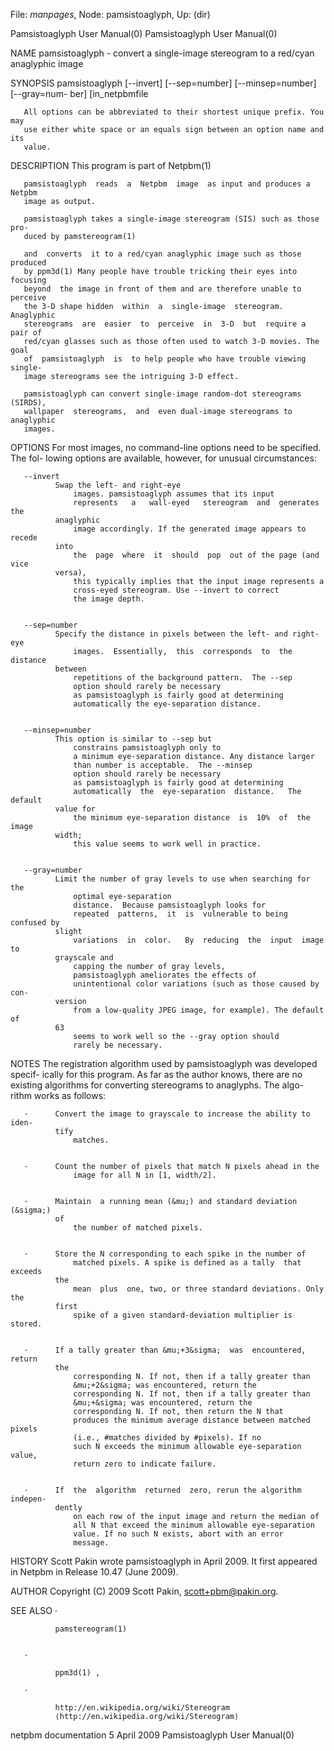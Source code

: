 File: *manpages*,  Node: pamsistoaglyph,  Up: (dir)

Pamsistoaglyph User Manual(0)                    Pamsistoaglyph User Manual(0)



NAME
       pamsistoaglyph  -  convert  a  single-image  stereogram  to  a red/cyan
       anaglyphic image



SYNOPSIS
       pamsistoaglyph [--invert] [--sep=number] [--minsep=number] [--gray=num-
       ber] [in_netpbmfile


       All options can be abbreviated to their shortest unique prefix. You may
       use either white space or an equals sign between an option name and its
       value.



DESCRIPTION
       This program is part of Netpbm(1)

       pamsistoaglyph  reads  a  Netpbm  image  as input and produces a Netpbm
       image as output.

       pamsistoaglyph takes a single-image stereogram (SIS) such as those pro-
       duced by pamstereogram(1)

       and  converts  it to a red/cyan anaglyphic image such as those produced
       by ppm3d(1) Many people have trouble tricking their eyes into  focusing
       beyond  the image in front of them and are therefore unable to perceive
       the 3-D shape hidden  within  a  single-image  stereogram.   Anaglyphic
       stereograms  are  easier  to  perceive  in  3-D  but  require a pair of
       red/cyan glasses such as those often used to watch 3-D movies. The goal
       of  pamsistoaglyph  is  to help people who have trouble viewing single-
       image stereograms see the intriguing 3-D effect.

       pamsistoaglyph can convert single-image random-dot stereograms (SIRDS),
       wallpaper  stereograms,  and  even dual-image stereograms to anaglyphic
       images.



OPTIONS
       For most images, no command-line options need to be specified. The fol-
       lowing options are available, however, for unusual circumstances:



       --invert
              Swap the left- and right-eye
                  images. pamsistoaglyph assumes that its input
                  represents   a   wall-eyed   stereogram  and  generates  the
              anaglyphic
                  image accordingly. If the generated image appears to  recede
              into
                  the  page  where  it  should  pop  out of the page (and vice
              versa),
                  this typically implies that the input image represents a
                  cross-eyed stereogram. Use --invert to correct
                  the image depth.


       --sep=number
              Specify the distance in pixels between the left- and right-eye
                  images.  Essentially,  this  corresponds  to  the   distance
              between
                  repetitions of the background pattern.  The --sep
                  option should rarely be necessary
                  as pamsistoaglyph is fairly good at determining
                  automatically the eye-separation distance.


       --minsep=number
              This option is similar to --sep but
                  constrains pamsistoaglyph only to
                  a minimum eye-separation distance. Any distance larger
                  than number is acceptable.  The --minsep
                  option should rarely be necessary
                  as pamsistoaglyph is fairly good at determining
                  automatically  the  eye-separation  distance.   The  default
              value for
                  the minimum eye-separation distance  is  10%  of  the  image
              width;
                  this value seems to work well in practice.


       --gray=number
              Limit the number of gray levels to use when searching for the
                  optimal eye-separation
                  distance.  Because pamsistoaglyph looks for
                  repeated  patterns,  it  is  vulnerable to being confused by
              slight
                  variations  in  color.   By  reducing  the  input  image  to
              grayscale and
                  capping the number of gray levels,
                  pamsistoaglyph ameliorates the effects of
                  unintentional color variations (such as those caused by con-
              version
                  from a low-quality JPEG image, for example). The default  of
              63
                  seems to work well so the --gray option should
                  rarely be necessary.




NOTES
       The registration algorithm used by pamsistoaglyph was developed specif-
       ically for this program. As far as  the  author  knows,  there  are  no
       existing algorithms for converting stereograms to anaglyphs.  The algo-
       rithm works as follows:



       ·      Convert the image to grayscale to increase the ability to  iden-
              tify
                  matches.


       ·      Count the number of pixels that match N pixels ahead in the
                  image for all N in [1, width/2].


       ·      Maintain  a running mean (&mu;) and standard deviation (&sigma;)
              of
                  the number of matched pixels.


       ·      Store the N corresponding to each spike in the number of
                  matched pixels. A spike is defined as a tally  that  exceeds
              the
                  mean  plus  one, two, or three standard deviations. Only the
              first
                  spike of a given standard-deviation multiplier is stored.


       ·      If a tally greater than &mu;+3&sigma;  was  encountered,  return
              the
                  corresponding N. If not, then if a tally greater than
                  &mu;+2&sigma; was encountered, return the
                  corresponding N. If not, then if a tally greater than
                  &mu;+&sigma; was encountered, return the
                  corresponding N. If not, then return the N that
                  produces the minimum average distance between matched pixels
                  (i.e., #matches divided by #pixels). If no
                  such N exceeds the minimum allowable eye-separation value,
                  return zero to indicate failure.


       ·      If  the  algorithm  returned  zero, rerun the algorithm indepen-
              dently
                  on each row of the input image and return the median of
                  all N that exceed the minimum allowable eye-separation
                  value. If no such N exists, abort with an error
                  message.



HISTORY
       Scott Pakin wrote pamsistoaglyph in April 2009.  It first  appeared  in
       Netpbm in Release 10.47 (June 2009).



AUTHOR
       Copyright (C) 2009 Scott Pakin, scott+pbm@pakin.org.



SEE ALSO
       ·

              pamstereogram(1)


       ·

              ppm3d(1) ,

       ·

              http://en.wikipedia.org/wiki/Stereogram
              ⟨http://en.wikipedia.org/wiki/Stereogram⟩



netpbm documentation             5 April 2009    Pamsistoaglyph User Manual(0)
